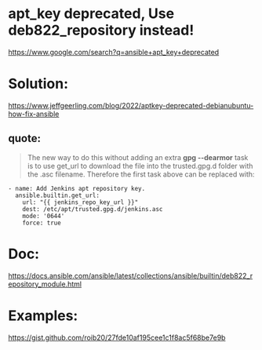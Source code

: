 # apt_key deprecated, Use deb822_repository instead!
https://www.google.com/search?q=ansible+apt_key+deprecated

# Solution:
https://www.jeffgeerling.com/blog/2022/aptkey-deprecated-debianubuntu-how-fix-ansible

## quote:
>The new way to do this without adding an extra **gpg --dearmor** task is to use get_url to download the file into the trusted.gpg.d folder with the .asc filename. Therefore the first task above can be replaced with:
```
- name: Add Jenkins apt repository key.
  ansible.builtin.get_url:
    url: "{{ jenkins_repo_key_url }}"
    dest: /etc/apt/trusted.gpg.d/jenkins.asc
    mode: '0644'
    force: true
```

# Doc:
https://docs.ansible.com/ansible/latest/collections/ansible/builtin/deb822_repository_module.html

# Examples:
https://gist.github.com/roib20/27fde10af195cee1c1f8ac5f68be7e9b
